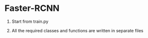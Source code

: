 # Faster-RCNN

1) Start from train.py

2) All the required classes and functions are written in separate files
